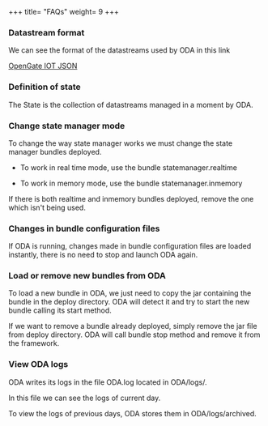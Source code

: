 +++
title= "FAQs"
weight= 9
+++

### Datastream format

We can see the format of the datastreams used by ODA in this link

[OpenGate IOT JSON](https://www.amplia-iiot.com/documentation/latest/api-south/opengate-api-south.html#_datastream_object_description)

### Definition of state

The State is the collection of datastreams managed in a moment by ODA.

### Change state manager mode

To change the way state manager works we must change the state manager bundles deployed.

* To work in real time mode, use the bundle statemanager.realtime

* To work in memory mode, use the bundle statemanager.inmemory

If there is both realtime and inmemory bundles deployed, remove the one which isn't being used.

### Changes in bundle configuration files

If ODA is running, changes made in bundle configuration files are loaded instantly, there is no need to stop and launch ODA again.

### Load or remove new bundles from ODA

To load a new bundle in ODA, we just need to copy the jar containing the bundle in the deploy directory. ODA will detect it and try to start the new bundle calling its start method.

If we want to remove a bundle already deployed, simply remove the jar file from deploy directory. ODA will call bundle stop method and remove it from the framework.

### View ODA logs

ODA writes its logs in the file ODA.log located in ODA/logs/.

In this file we can see the logs of current day.

To view the logs of previous days, ODA stores them in ODA/logs/archived.
